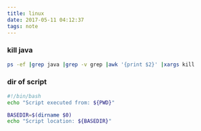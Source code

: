 ```yaml
---
title: linux
date: 2017-05-11 04:12:37
tags: note
---
```

### kill java
```bash
ps -ef |grep java |grep -v grep |awk '{print $2}' |xargs kill
```
### dir of script
```bash
#!/bin/bash
echo "Script executed from: ${PWD}"

BASEDIR=$(dirname $0)
echo "Script location: ${BASEDIR}"
```
